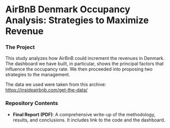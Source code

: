 # AirBnB Denmark Occupancy Analysis: Strategies to Maximize Revenue

### The Project
This study analyzes how AirBnB could increment the revenues in Denmark. The dashboard we have built, in particular, shows the principal factors that influence the occupancy rate. We then proceeded into proposing two strategies to the management.

The data we used were taken from this archive: https://insideairbnb.com/get-the-data/

### Repository Contents
- **Final Report (PDF)**: A comprehensive write-up of the methodology, results, and conclusions. It includes link to the code and the dashboard.
